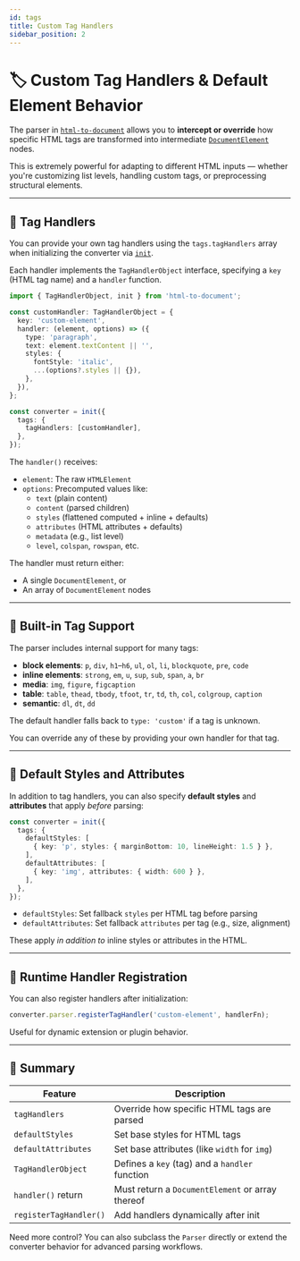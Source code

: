 ```yaml
---
id: tags
title: Custom Tag Handlers
sidebar_position: 2
---
```


# 🏷 Custom Tag Handlers & Default Element Behavior

The parser in [`html-to-document`](./html-to-document) allows you to **intercept or override** how specific HTML tags are transformed into intermediate [`DocumentElement`](./types) nodes.

This is extremely powerful for adapting to different HTML inputs — whether you're customizing list levels, handling custom tags, or preprocessing structural elements.

---

## 🧩 Tag Handlers

You can provide your own tag handlers using the `tags.tagHandlers` array when initializing the converter via [`init`](./html-to-document).

Each handler implements the `TagHandlerObject` interface, specifying a `key` (HTML tag name) and a `handler` function.

```ts
import { TagHandlerObject, init } from 'html-to-document';

const customHandler: TagHandlerObject = {
  key: 'custom-element',
  handler: (element, options) => ({
    type: 'paragraph',
    text: element.textContent || '',
    styles: {
      fontStyle: 'italic',
      ...(options?.styles || {}),
    },
  }),
};

const converter = init({
  tags: {
    tagHandlers: [customHandler],
  },
});
```

The `handler()` receives:

- `element`: The raw `HTMLElement`
- `options`: Precomputed values like:
  - `text` (plain content)
  - `content` (parsed children)
  - `styles` (flattened computed + inline + defaults)
  - `attributes` (HTML attributes + defaults)
  - `metadata` (e.g., list level)
  - `level`, `colspan`, `rowspan`, etc.

The handler must return either:
- A single `DocumentElement`, or
- An array of `DocumentElement` nodes

---

## 🧰 Built-in Tag Support

The parser includes internal support for many tags:

- **block elements**: `p`, `div`, `h1`–`h6`, `ul`, `ol`, `li`, `blockquote`, `pre`, `code`
- **inline elements**: `strong`, `em`, `u`, `sup`, `sub`, `span`, `a`, `br`
- **media**: `img`, `figure`, `figcaption`
- **table**: `table`, `thead`, `tbody`, `tfoot`, `tr`, `td`, `th`, `col`, `colgroup`, `caption`
- **semantic**: `dl`, `dt`, `dd`

The default handler falls back to `type: 'custom'` if a tag is unknown.

You can override any of these by providing your own handler for that tag.

---

## 🧾 Default Styles and Attributes

In addition to tag handlers, you can also specify **default styles** and **attributes** that apply *before* parsing:

```ts
const converter = init({
  tags: {
    defaultStyles: [
      { key: 'p', styles: { marginBottom: 10, lineHeight: 1.5 } },
    ],
    defaultAttributes: [
      { key: 'img', attributes: { width: 600 } },
    ],
  },
});
```

- `defaultStyles`: Set fallback `styles` per HTML tag before parsing
- `defaultAttributes`: Set fallback `attributes` per tag (e.g., size, alignment)

These apply *in addition to* inline styles or attributes in the HTML.

---

## 🔁 Runtime Handler Registration

You can also register handlers after initialization:

```ts
converter.parser.registerTagHandler('custom-element', handlerFn);
```

Useful for dynamic extension or plugin behavior.

---

## 🧠 Summary

| Feature                  | Description |
|--------------------------|-------------|
| `tagHandlers`            | Override how specific HTML tags are parsed |
| `defaultStyles`          | Set base styles for HTML tags |
| `defaultAttributes`      | Set base attributes (like `width` for `img`) |
| `TagHandlerObject`       | Defines a `key` (tag) and a `handler` function |
| `handler()` return       | Must return a `DocumentElement` or array thereof |
| `registerTagHandler()`   | Add handlers dynamically after init |

Need more control? You can also subclass the `Parser` directly or extend the converter behavior for advanced parsing workflows.